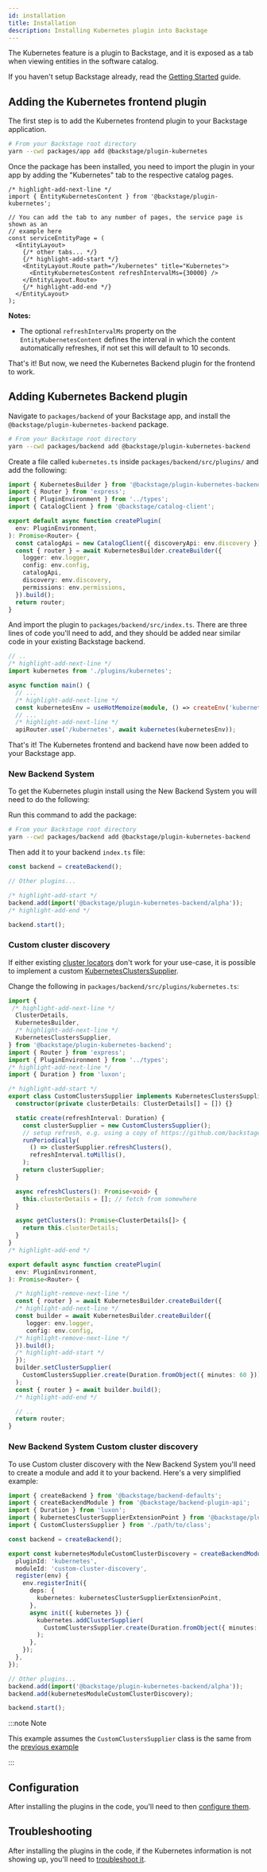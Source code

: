 ```yaml
---
id: installation
title: Installation
description: Installing Kubernetes plugin into Backstage
---
```


The Kubernetes feature is a plugin to Backstage, and it is exposed as a tab when
viewing entities in the software catalog.

If you haven't setup Backstage already, read the
[Getting Started](../../getting-started/index.md) guide.

## Adding the Kubernetes frontend plugin

The first step is to add the Kubernetes frontend plugin to your Backstage
application.

```bash
# From your Backstage root directory
yarn --cwd packages/app add @backstage/plugin-kubernetes
```

Once the package has been installed, you need to import the plugin in your app
by adding the "Kubernetes" tab to the respective catalog pages.

```tsx title="packages/app/src/components/catalog/EntityPage.tsx"
/* highlight-add-next-line */
import { EntityKubernetesContent } from '@backstage/plugin-kubernetes';

// You can add the tab to any number of pages, the service page is shown as an
// example here
const serviceEntityPage = (
  <EntityLayout>
    {/* other tabs... */}
    {/* highlight-add-start */}
    <EntityLayout.Route path="/kubernetes" title="Kubernetes">
      <EntityKubernetesContent refreshIntervalMs={30000} />
    </EntityLayout.Route>
    {/* highlight-add-end */}
  </EntityLayout>
);
```

**Notes:**

- The optional `refreshIntervalMs` property on the `EntityKubernetesContent` defines the interval in which the content automatically refreshes, if not set this will default to 10 seconds.

That's it! But now, we need the Kubernetes Backend plugin for the frontend to
work.

## Adding Kubernetes Backend plugin

Navigate to `packages/backend` of your Backstage app, and install the
`@backstage/plugin-kubernetes-backend` package.

```bash
# From your Backstage root directory
yarn --cwd packages/backend add @backstage/plugin-kubernetes-backend
```

Create a file called `kubernetes.ts` inside `packages/backend/src/plugins/` and
add the following:

```ts title="packages/backend/src/plugins/kubernetes.ts"
import { KubernetesBuilder } from '@backstage/plugin-kubernetes-backend';
import { Router } from 'express';
import { PluginEnvironment } from '../types';
import { CatalogClient } from '@backstage/catalog-client';

export default async function createPlugin(
  env: PluginEnvironment,
): Promise<Router> {
  const catalogApi = new CatalogClient({ discoveryApi: env.discovery });
  const { router } = await KubernetesBuilder.createBuilder({
    logger: env.logger,
    config: env.config,
    catalogApi,
    discovery: env.discovery,
    permissions: env.permissions,
  }).build();
  return router;
}
```

And import the plugin to `packages/backend/src/index.ts`. There are three lines
of code you'll need to add, and they should be added near similar code in your
existing Backstage backend.

```typescript title="packages/backend/src/index.ts"
// ..
/* highlight-add-next-line */
import kubernetes from './plugins/kubernetes';

async function main() {
  // ...
  /* highlight-add-next-line */
  const kubernetesEnv = useHotMemoize(module, () => createEnv('kubernetes'));
  // ...
  /* highlight-add-next-line */
  apiRouter.use('/kubernetes', await kubernetes(kubernetesEnv));
```

That's it! The Kubernetes frontend and backend have now been added to your
Backstage app.

### New Backend System

To get the Kubernetes plugin install using the New Backend System you will need to do the following:

Run this command to add the package:

```bash
# From your Backstage root directory
yarn --cwd packages/backend add @backstage/plugin-kubernetes-backend
```

Then add it to your backend `index.ts` file:

```ts title="packages/backend/src/index.ts"
const backend = createBackend();

// Other plugins...

/* highlight-add-start */
backend.add(import('@backstage/plugin-kubernetes-backend/alpha'));
/* highlight-add-end */

backend.start();
```

### Custom cluster discovery

If either existing
[cluster locators](https://backstage.io/docs/features/kubernetes/configuration#clusterlocatormethods)
don't work for your use-case, it is possible to implement a custom
[KubernetesClustersSupplier](https://backstage.io/docs/reference/plugin-kubernetes-backend.kubernetesclusterssupplier).

Change the following in `packages/backend/src/plugins/kubernetes.ts`:

```ts title="packages/backend/src/plugins/kubernetes.ts"
import {
 /* highlight-add-next-line */
  ClusterDetails,
  KubernetesBuilder,
  /* highlight-add-next-line */
  KubernetesClustersSupplier,
} from '@backstage/plugin-kubernetes-backend';
import { Router } from 'express';
import { PluginEnvironment } from '../types';
/* highlight-add-next-line */
import { Duration } from 'luxon';

/* highlight-add-start */
export class CustomClustersSupplier implements KubernetesClustersSupplier {
  constructor(private clusterDetails: ClusterDetails[] = []) {}

  static create(refreshInterval: Duration) {
    const clusterSupplier = new CustomClustersSupplier();
    // setup refresh, e.g. using a copy of https://github.com/backstage/backstage/blob/master/plugins/kubernetes-backend/src/service/runPeriodically.ts
    runPeriodically(
      () => clusterSupplier.refreshClusters(),
      refreshInterval.toMillis(),
    );
    return clusterSupplier;
  }

  async refreshClusters(): Promise<void> {
    this.clusterDetails = []; // fetch from somewhere
  }

  async getClusters(): Promise<ClusterDetails[]> {
    return this.clusterDetails;
  }
}
/* highlight-add-end */

export default async function createPlugin(
  env: PluginEnvironment,
): Promise<Router> {

  /* highlight-remove-next-line */
  const { router } = await KubernetesBuilder.createBuilder({
  /* highlight-add-next-line */
  const builder = await KubernetesBuilder.createBuilder({
     logger: env.logger,
     config: env.config,
  /* highlight-remove-next-line */
  }).build();
  /* highlight-add-start */
  });
  builder.setClusterSupplier(
    CustomClustersSupplier.create(Duration.fromObject({ minutes: 60 })),
  );
  const { router } = await builder.build();
  /* highlight-add-end */

  // ..
  return router;
}
```

### New Backend System Custom cluster discovery

To use Custom cluster discovery with the New Backend System you'll need to create a module and add it to your backend. Here's a very simplified example:

```ts title="packages/backend/src/index.ts"
import { createBackend } from '@backstage/backend-defaults';
import { createBackendModule } from '@backstage/backend-plugin-api';
import { Duration } from 'luxon';
import { kubernetesClusterSupplierExtensionPoint } from '@backstage/plugin-kubernetes-node';
import { CustomClustersSupplier } from './path/to/class';

const backend = createBackend();

export const kubernetesModuleCustomClusterDiscovery = createBackendModule({
  pluginId: 'kubernetes',
  moduleId: 'custom-cluster-discovery',
  register(env) {
    env.registerInit({
      deps: {
        kubernetes: kubernetesClusterSupplierExtensionPoint,
      },
      async init({ kubernetes }) {
        kubernetes.addClusterSupplier(
          CustomClustersSupplier.create(Duration.fromObject({ minutes: 60 })),
        );
      },
    });
  },
});

// Other plugins...
backend.add(import('@backstage/plugin-kubernetes-backend/alpha'));
backend.add(kubernetesModuleCustomClusterDiscovery);

backend.start();
```

:::note Note

This example assumes the `CustomClustersSupplier` class is the same from the [previous example](#custom-cluster-discovery)

:::

## Configuration

After installing the plugins in the code, you'll need to then
[configure them](configuration.md).

## Troubleshooting

After installing the plugins in the code, if the Kubernetes information is not
showing up, you'll need to [troubleshoot it](troubleshooting.md).
